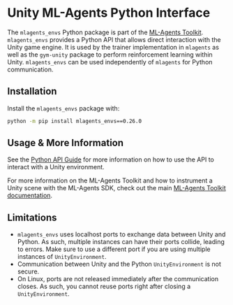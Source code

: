 # Unity ML-Agents Python Interface

The `mlagents_envs` Python package is part of the
[ML-Agents Toolkit](https://github.com/Unity-Technologies/ml-agents).
`mlagents_envs` provides a Python API that allows direct interaction with the
Unity game engine. It is used by the trainer implementation in `mlagents` as
well as the `gym-unity` package to perform reinforcement learning within Unity.
`mlagents_envs` can be used independently of `mlagents` for Python
communication.

## Installation

Install the `mlagents_envs` package with:

```sh
python -m pip install mlagents_envs==0.26.0
```

## Usage & More Information

See the [Python API Guide](../docs/Python-API.md) for more information on how to
use the API to interact with a Unity environment.

For more information on the ML-Agents Toolkit and how to instrument a Unity
scene with the ML-Agents SDK, check out the main
[ML-Agents Toolkit documentation](../docs/Readme.md).

## Limitations

- `mlagents_envs` uses localhost ports to exchange data between Unity and
  Python. As such, multiple instances can have their ports collide, leading to
  errors. Make sure to use a different port if you are using multiple instances
  of `UnityEnvironment`.
- Communication between Unity and the Python `UnityEnvironment` is not secure.
- On Linux, ports are not released immediately after the communication closes.
  As such, you cannot reuse ports right after closing a `UnityEnvironment`. 
